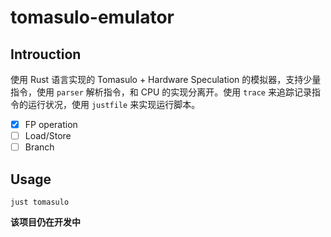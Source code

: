 # tomasulo-emulator
## Introuction
使用 Rust 语言实现的 Tomasulo + Hardware Speculation 的模拟器，支持少量指令，使用 `parser` 解析指令，和 CPU 的实现分离开。使用 `trace` 来追踪记录指令的运行状况，使用 `justfile` 来实现运行脚本。  

- [x] FP operation
- [ ] Load/Store
- [ ] Branch

## Usage
```
just tomasulo
```
  
**该项目仍在开发中**
